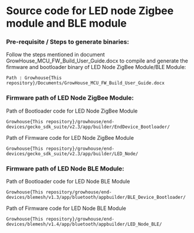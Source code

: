 # Source code for LED node Zigbee module and BLE module

### Pre-requisite / Steps to generate binaries:

Follow the steps mentioned in document GrowHouse_MCU_FW_Build_User_Guide.docx to compile and generate the firmware and bootloader binary of LED Node ZigBee Module/BLE Module:
```
Path : Growhouse{This repository}/Documents/GrowHouse_MCU_FW_Build_User_Guide.docx
```

### Firmware path of LED Node ZigBee Module:

Path of Bootloader code for LED Node ZigBee Module
```
Growhouse{This repository}/growhouse/end-devices/gecko_sdk_suite/v2.3/app/builder/EndDevice_Bootloader/

```
Path of Firmware code for LED Node ZigBee Module
```
Growhouse{This repository}/growhouse/end-devices/gecko_sdk_suite/v2.3/app/builder/LED_Node/
```

### Firmware path of LED Node BLE Module:

Path of Bootloader code for LED Node BLE Module
```
Growhouse{This repository/growhouse/end-devices/blemesh/v1.3/app/bluetooth/appbuilder/BLE_Device_Bootloader/
```
Path of Firmware code for LED Node BLE Module
```
Growhouse{This repository}/growhouse/end-devices/blemesh/v1.4/app/bluetooth/appbuilder/LED_Node_BLE/
```
